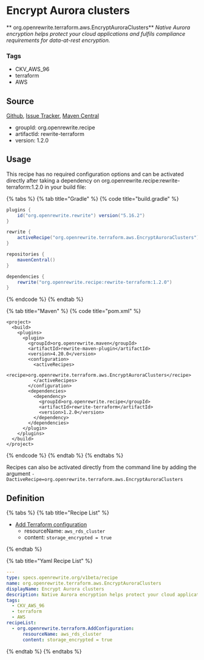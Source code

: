 # Encrypt Aurora clusters

** org.openrewrite.terraform.aws.EncryptAuroraClusters**
_Native Aurora encryption helps protect your cloud applications and fulfils compliance requirements for data-at-rest encryption._

### Tags

* CKV_AWS_96
* terraform
* AWS

## Source

[Github](https://github.com/openrewrite/rewrite-terraform), [Issue Tracker](https://github.com/openrewrite/rewrite-terraform/issues), [Maven Central](https://search.maven.org/artifact/org.openrewrite.recipe/rewrite-terraform/1.2.0/jar)

* groupId: org.openrewrite.recipe
* artifactId: rewrite-terraform
* version: 1.2.0


## Usage

This recipe has no required configuration options and can be activated directly after taking a dependency on org.openrewrite.recipe:rewrite-terraform:1.2.0 in your build file:

{% tabs %}
{% tab title="Gradle" %}
{% code title="build.gradle" %}
```groovy
plugins {
    id("org.openrewrite.rewrite") version("5.16.2")
}

rewrite {
    activeRecipe("org.openrewrite.terraform.aws.EncryptAuroraClusters")
}

repositories {
    mavenCentral()
}

dependencies {
    rewrite("org.openrewrite.recipe:rewrite-terraform:1.2.0")
}
```
{% endcode %}
{% endtab %}

{% tab title="Maven" %}
{% code title="pom.xml" %}
```markup
<project>
  <build>
    <plugins>
      <plugin>
        <groupId>org.openrewrite.maven</groupId>
        <artifactId>rewrite-maven-plugin</artifactId>
        <version>4.20.0</version>
        <configuration>
          <activeRecipes>
            <recipe>org.openrewrite.terraform.aws.EncryptAuroraClusters</recipe>
          </activeRecipes>
        </configuration>
        <dependencies>
          <dependency>
            <groupId>org.openrewrite.recipe</groupId>
            <artifactId>rewrite-terraform</artifactId>
            <version>1.2.0</version>
          </dependency>
        </dependencies>
      </plugin>
    </plugins>
  </build>
</project>
```
{% endcode %}
{% endtab %}
{% endtabs %}

Recipes can also be activated directly from the command line by adding the argument `-DactiveRecipe=org.openrewrite.terraform.aws.EncryptAuroraClusters`

## Definition

{% tabs %}
{% tab title="Recipe List" %}
* [Add Terraform configuration](../../terraform/addconfiguration.md)
  * resourceName: `aws_rds_cluster`
  * content: `storage_encrypted = true`

{% endtab %}

{% tab title="Yaml Recipe List" %}
```yaml
---
type: specs.openrewrite.org/v1beta/recipe
name: org.openrewrite.terraform.aws.EncryptAuroraClusters
displayName: Encrypt Aurora clusters
description: Native Aurora encryption helps protect your cloud applications and fulfils compliance requirements for data-at-rest encryption.
tags:
  - CKV_AWS_96
  - terraform
  - AWS
recipeList:
  - org.openrewrite.terraform.AddConfiguration:
      resourceName: aws_rds_cluster
      content: storage_encrypted = true

```
{% endtab %}
{% endtabs %}
